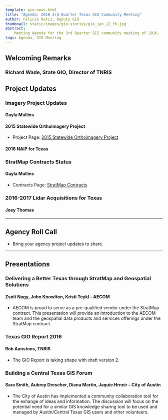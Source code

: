 ```yaml
---
template: gio-news.html
title: "Agenda: 2016 3rd Quarter Texas GIS Community Meeting"
author: Felicia Retiz, Deputy GIO
thumbnail: static/images/gio-stories/gio_jan_12_th.jpg
abstract:
    Meeting Agenda for the 3rd Quarter GIS community meeting of 2016.
tags: Agenda, GIO Meeting
---
```

<script async class="speakerdeck-embed" data-id="4184008e4c9b4254a3d5d2bd2407453a" data-ratio="1.33333333333333" src="//speakerdeck.com/assets/embed.js"></script>

## Welcoming Remarks

### Richard Wade, State GIO, Director of TNRIS

## Project Updates

### Imagery Project Updates
#### Gayla Mullins

#### 2015 Statewide Orthoimagery Project
* Project Page: [2015 Statewide Orthoimagery Project](2015-statewide-orthoimagery-project)

#### 2016 NAIP for Texas

### StratMap Contracts Status
#### Gayla Mullins

* Contracts Page: [StratMap Contracts](https://tnris.org/stratmap/stratmap-contracts/)

### 2016-2017 Lidar Acquisitions for Texas

#### Joey Thomas 

****

## Agency Roll Call

* Bring your agency project updates to share. 

****

## Presentations

### Delivering a Better Texas through StratMap and Geospatial Solutions
#### Zsolt Nagy, John Knowlton, Kristi Teykl - AECOM

* AECOM is proud to serve as a pre-qualified vendor under the StratMap contract. This presentation will provide an introduction to the AECOM team and the geospatial data products and services offerings under the StratMap contract.



### Texas GIO Report 2016
#### Rob Aanstoos, TNRIS

* The GIO Report is taking shape with draft version 2. 



### Building a Central Texas GIS Forum
#### Sara Smith, Aubrey Drescher, Diana Martin, Jaquie Hrncir – City of Austin

* The City of Austin has implemented a community collaboration tool for the exhange of ideas and information. The discussion will focus on the potential need for a similar GIS knowledge sharing tool to be used and managed by Austin/Central Texas GIS users and other volunteers.

